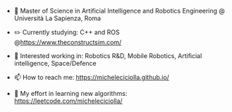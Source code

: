 - 📕 Master of Science in Artificial Intelligence and Robotics Engineering @ Università La Sapienza, Roma

- ✏️ Currently studying: C++ and ROS @https://www.theconstructsim.com/

- 👔 Interested working in: Robotics R&D, Mobile Robotics, Artificial intelligence, Space/Defence

- 📫 How to reach me: https://micheleciciolla.github.io/

- 🎃 My effort in learning new algorithms: https://leetcode.com/micheleciciolla/

